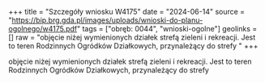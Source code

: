 +++
title = "Szczegóły wniosku W4175"
date = "2024-06-14"
source = "https://bip.brg.gda.pl/images/uploads/wnioski-do-planu-ogolnego/w4175.pdf"
tags = ["obręb: 0044", "wnioski-ogolne"]
geolinks = []
raw = "objęcie niżej wymienionych działek strefą zieleni i rekreacji. Jest to teren Rodzinnych Ogródków Działkowych, przynależący do strefy  "
+++

objęcie niżej wymienionych działek strefą zieleni i rekreacji. Jest to teren
Rodzinnych Ogródków Działkowych, przynależący do strefy
 


